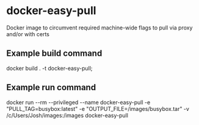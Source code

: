 # docker-easy-pull
Docker image to circumvent required machine-wide flags to pull via proxy and/or with certs

## Example build command
docker build . -t docker-easy-pull;

## Example run command
docker run --rm --privileged --name docker-easy-pull -e "PULL_TAG=busybox:latest" -e "OUTPUT_FILE=/images/busybox.tar" -v /c/Users/Josh/images:/images docker-easy-pull
